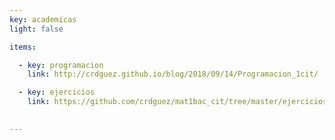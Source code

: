 ```yaml
---
key: academicas
light: false

items:

  - key: programacion
    link: http://crdguez.github.io/blog/2018/09/14/Programacion_1cit/

  - key: ejercicios
    link: https://github.com/crdguez/mat1bac_cit/tree/master/ejercicios/build

 
---
```

